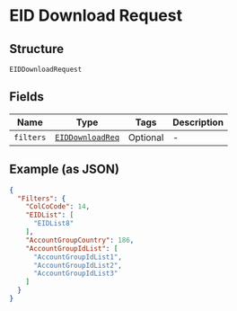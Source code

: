 
# EID Download Request

## Structure

`EIDDownloadRequest`

## Fields

| Name | Type | Tags | Description |
|  --- | --- | --- | --- |
| `filters` | [`EIDDownloadReq`](../../doc/models/eid-download-req.md) | Optional | - |

## Example (as JSON)

```json
{
  "Filters": {
    "ColCoCode": 14,
    "EIDList": [
      "EIDList8"
    ],
    "AccountGroupCountry": 186,
    "AccountGroupIdList": [
      "AccountGroupIdList1",
      "AccountGroupIdList2",
      "AccountGroupIdList3"
    ]
  }
}
```

